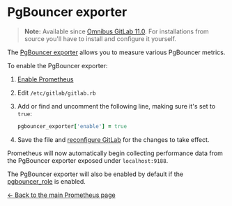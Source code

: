 # PgBouncer exporter

>**Note:**
Available since [Omnibus GitLab 11.0][2493]. For installations from source
you'll have to install and configure it yourself.

The [PgBouncer exporter] allows you to measure various PgBouncer metrics.

To enable the PgBouncer exporter:

1. [Enable Prometheus](index.md#configuring-prometheus)
1. Edit `/etc/gitlab/gitlab.rb`
1. Add or find and uncomment the following line, making sure it's set to `true`:

   ```ruby
   pgbouncer_exporter['enable'] = true
   ```

1. Save the file and [reconfigure GitLab][reconfigure] for the changes to
   take effect.

Prometheus will now automatically begin collecting performance data from
the PgBouncer exporter exposed under `localhost:9188`.

The PgBouncer exporter will also be enabled by default if the [pgbouncer_role][postgres roles]
is enabled.

[← Back to the main Prometheus page](index.md)

[2493]: https://gitlab.com/gitlab-org/omnibus-gitlab/merge_requests/2493
[PgBouncer exporter]: https://github.com/stanhu/pgbouncer_exporter
[postgres roles]: https://docs.gitlab.com/omnibus/roles/#postgres-roles
[prometheus]: https://prometheus.io
[reconfigure]: ../../restart_gitlab.md#omnibus-gitlab-reconfigure
